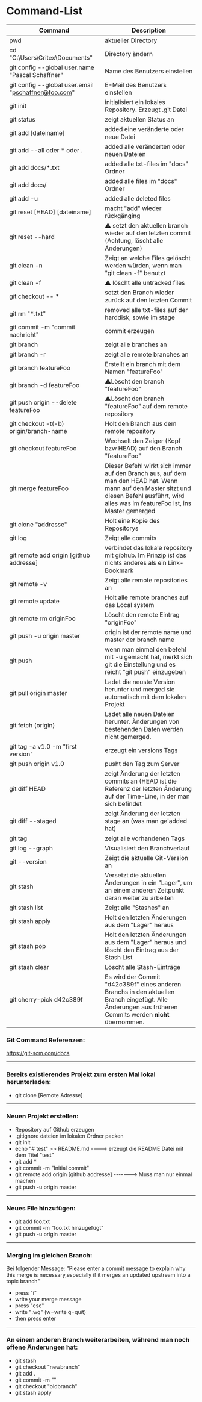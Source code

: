 # Command-List
|Command | Description|
|--------|------------|
|pwd					|aktueller Directory|
|cd "C:\Users\Critex\Documents\"	|Directory ändern|
|git config --global user.name "Pascal Schaffner"				|Name des Benutzers einstellen|
|git config --global user.email "pschaffner@foo.com"		|E-Mail des Benutzers einstellen|
|git init				|initialisiert ein lokales Repository. Erzeugt .git Datei|
|git status				|zeigt aktuellen Status an|
|git add [dateiname]			|added eine veränderte oder neue Datei|
|git add --all oder * oder .			|added alle veränderten oder neuen Dateien|
|git add docs/\*.txt			|added alle txt-files im "docs" Ordner|
|git add docs/						|added alle files im "docs" Ordner|
|git add -u			|added alle deleted files|
|git reset [HEAD] [dateiname]		|macht "add" wieder rückgänging|
|git reset --hard		|⚠️ setzt den aktuellen branch wieder auf den letzten commit (Achtung, löscht alle Änderungen)|
|git clean -n		|Zeigt an welche Files gelöscht werden würden, wenn man "git clean -f" benutzt|
|git clean -f		|⚠️ löscht alle untracked files|
|git checkout -- \*		|setzt den Branch wieder zurück auf den letzten Commit|
|git rm "\*.txt"		|removed alle txt-files auf der harddisk, sowie im stage|
|git commit -m "commit nachricht"	|commit erzeugen|
|git branch                             |zeigt alle branches an|
|git branch -r                          |zeigt alle remote branches an|
|git branch featureFoo                  |Erstellt ein branch mit dem Namen "featureFoo"|
|git branch -d featureFoo                  |⚠️Löscht den branch "featureFoo"|
|git push origin --delete featureFoo       |⚠️Löscht den branch "featureFoo" auf dem remote repository|
|git checkout -t(-b) origin/branch-name         |Holt den Branch aus dem remote repository|
|git checkout featureFoo                |Wechselt den Zeiger (Kopf bzw HEAD) auf den Branch "featureFoo"|
|git merge featureFoo                |Dieser Befehl wirkt sich immer auf den Branch aus, auf dem man den HEAD hat. Wenn mann auf den Master sitzt und diesen Befehl ausführt, wird alles was im featureFoo ist, ins Master gemerged|
|git clone "addresse"			|Holt eine Kopie des Repositorys|
|git log				|Zeigt alle commits|
|git remote add origin [github addresse]|verbindet das lokale repository mit gibhub. Im Prinzip ist das nichts anderes als ein Link-Bookmark|
|git remote -v  |Zeigt alle remote repositories an|
|git remote update  |Holt alle remote branches auf das Local system|
|git remote rm originFoo  |Löscht den remote Eintrag "originFoo"|
|git push -u origin master		|origin ist der remote name und master der branch name|
|git push		|wenn man einmal den befehl mit -u gemacht hat, merkt sich git die Einstellung und es reicht "git push" einzugeben|
|git pull origin master |Ladet die neuste Version herunter und merged sie automatisch mit dem lokalen Projekt|
|git fetch (origin) |Ladet alle neuen Dateien herunter. Änderungen von bestehenden Daten werden nicht gemerged.|
|git tag -a v1.0 -m "first version"	|erzeugt ein versions Tags|
|git push origin v1.0 |pusht den Tag zum Server|
|git diff HEAD |zeigt Änderung der letzten commits an (HEAD ist die Referenz der letzten Änderung auf der Time-Line, in der man sich befindet|
|git diff --staged |zeigt Änderung der letzten stage an (was man ge'added hat)|
|git tag				|zeigt alle vorhandenen Tags|
|git log --graph	|Visualisiert den Branchverlauf|
|git --version	|Zeigt die aktuelle Git-Version an|
|git stash	|Versetzt die aktuellen Änderungen in ein "Lager", um an einem anderen Zeitpunkt daran weiter zu arbeiten|
|git stash list	|Zeigt alle "Stashes" an|
|git stash apply	|Holt den letzten Änderungen aus dem "Lager" heraus|
|git stash pop	|Holt den letzten Änderungen aus dem "Lager" heraus und löscht den Eintrag aus der Stash List|
|git stash clear	|Löscht alle Stash-Einträge|
|git cherry-pick d42c389f	|Es wird der Commit "d42c389f" eines anderen Branchs in den aktuellen Branch eingefügt. Alle Änderungen aus früheren Commits werden **nicht** übernommen.|

### Git Command Referenzen:
https://git-scm.com/docs

***
### Bereits existierendes Projekt zum ersten Mal lokal herunterladen:
* git clone [Remote Adresse]

***
### Neuen Projekt erstellen:

* Repository auf Github erzeugen
* .gitignore dateien im lokalen Ordner packen
* git init
* echo "# test" >> README.md			----> erzeugt die README Datei mit dem Titel "test"
* git add *
* git commit -m "Initial commit"
* git remote add origin [github addresse]		-------> Muss man nur einmal machen
* git push -u origin master

***
### Neues File hinzufügen:
* git add foo.txt
* git commit -m "foo.txt hinzugefügt"
* git push -u origin master

***
### Merging im gleichen Branch:
Bei folgender Message: "Please enter a commit message to explain why this merge is necessary,especially if it merges an updated upstream into a topic branch"
* press "i"
* write your merge message
* press "esc"
* write ":wq" (w=write q=quit)
* then press enter

***
### An einem anderen Branch weiterarbeiten, während man noch offene Änderungen hat:
* git stash
* git checkout "newbranch"
* git add .
* git commit -m ""
* git checkout "oldbranch"
* git stash apply
